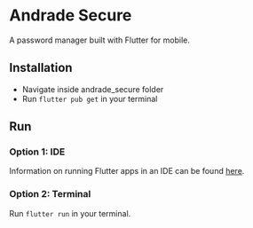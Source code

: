 # Andrade Secure

A password manager built with Flutter for mobile.

## Installation

- Navigate inside andrade_secure folder
- Run `flutter pub get` in your terminal

## Run

### Option 1: IDE

Information on running Flutter apps in an IDE can be found [here](https://docs.flutter.dev/development/tools/android-studio).

### Option 2: Terminal

Run `flutter run` in your terminal.
